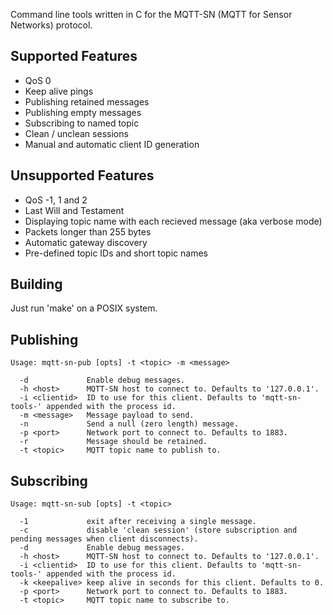 Command line tools written in C for the MQTT-SN (MQTT for Sensor Networks) protocol.

Supported Features
------------------

- QoS 0
- Keep alive pings
- Publishing retained messages
- Publishing empty messages
- Subscribing to named topic
- Clean / unclean sessions
- Manual and automatic client ID generation


Unsupported Features
--------------------

- QoS -1, 1 and 2
- Last Will and Testament
- Displaying topic name with each recieved message (aka verbose mode)
- Packets longer than 255 bytes
- Automatic gateway discovery
- Pre-defined topic IDs and short topic names


Building
--------

Just run 'make' on a POSIX system.


Publishing
----------

    Usage: mqtt-sn-pub [opts] -t <topic> -m <message>

      -d             Enable debug messages.
      -h <host>      MQTT-SN host to connect to. Defaults to '127.0.0.1'.
      -i <clientid>  ID to use for this client. Defaults to 'mqtt-sn-tools-' appended with the process id.
      -m <message>   Message payload to send.
      -n             Send a null (zero length) message.
      -p <port>      Network port to connect to. Defaults to 1883.
      -r             Message should be retained.
      -t <topic>     MQTT topic name to publish to.


Subscribing
-----------

    Usage: mqtt-sn-sub [opts] -t <topic>

      -1             exit after receiving a single message.
      -c             disable 'clean session' (store subscription and pending messages when client disconnects).
      -d             Enable debug messages.
      -h <host>      MQTT-SN host to connect to. Defaults to '127.0.0.1'.
      -i <clientid>  ID to use for this client. Defaults to 'mqtt-sn-tools-' appended with the process id.
      -k <keepalive> keep alive in seconds for this client. Defaults to 0.
      -p <port>      Network port to connect to. Defaults to 1883.
      -t <topic>     MQTT topic name to subscribe to.
